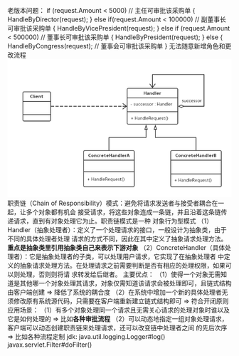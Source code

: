 老版本问题：
 if (request.Amount < 5000) // 主任可审批该采购单
{
    HandleByDirector(request);
}
else if(request.Amount < 100000) // 副董事长可审批该采购单
{
    HandleByVicePresident(request);
}
else if (request.Amount < 500000) // 董事长可审批该采购单
{
    HandleByPresident(request);
}
else
{
    HandleByCongress(request); // 董事会可审批该采购单
}
无法随意新增角色和更改流程
![uml](model.png)
职责链（Chain of Responsibility）模式：避免将请求发送者与接受者耦合在一起，让多个对象都有机会
接受请求，将这些对象连成一条链，并且沿着这条链传递请求，直到有对象处理它为止。职责链模式是一种
对象行为型模式
（1）Handler（抽象处理者）：定义了一个处理请求的接口，一般设计为抽象类，由于不同的具体处理者处理
请求的方式不同，因此在其中定义了抽象请求处理方法。**重点是抽象类里引用抽象类自己来表示下游对象**
（2）ConcreteHandler（具体处理者）：它是抽象处理者的子类，可以处理用户请求，它实现了在抽象处理者
中定义的抽象请求处理方法。在处理请求之前需要判断是否有相应的处理权限，如果可以则处理，否则则将请
求转发给后继者。
主要优点：
（1）使得一个对象无需知道是其他哪一个对象处理其请求，对象仅需知道该请求会被处理即可，且链式结构
由客户端创建 => 降低了系统的耦合度
（2）在系统中增加一个新的具体处理者无须修改原有系统源代码，只需要在客户端重新建立链式结构即可 => 
符合开闭原则
应用场景：
（1）有多个对象处理同一个请求且无需关心请求的处理对象时谁以及它是如何处理的 => 比如**各种审批流程**
（2）可以动态地指定一组对象处理请求，客户端可以动态创建职责链来处理请求，还可以改变链中处理者之间
的先后次序 => 比如各种流程定制
jdk:
java.util.logging.Logger#log()
javax.servlet.Filter#doFilter()